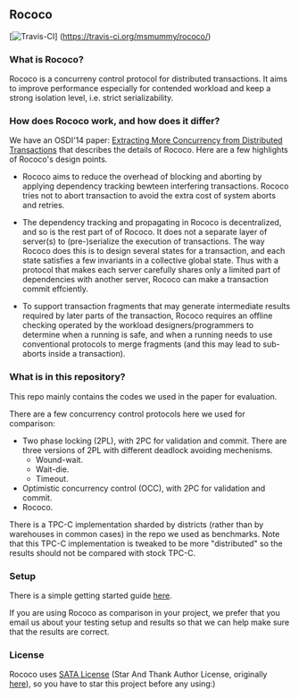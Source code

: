 
## Rococo

[![Travis-CI](https://travis-ci.org/msmummy/rococo.svg?branch=master)]
(https://travis-ci.org/msmummy/rococo/)

### What is Rococo?

Rococo is a concurreny control protocol for distributed transactions. It aims to improve performance especially for contended workload and keep a strong isolation level, i.e. strict serializability.

### How does Rococo work, and how does it differ? 

We have an OSDI'14 paper: [Extracting More Concurrency from Distributed Transactions](https://www.usenix.org/conference/osdi14/technical-sessions/presentation/mu) that describes the details of Rococo. Here are a few highlights of Rococo's design points.

- Rococo aims to reduce the overhead of blocking and aborting by applying dependency tracking bewteen interfering transactions. Rococo tries not to abort transaction to avoid the extra cost of system aborts and retries.

- The dependency tracking and propagating in Rococo is decentralized, and so is the rest part of of Rococo. It does not a separate layer of server(s) to (pre-)serialize the execution of transactions. The way Rococo does this is to design several states for a transaction, and each state satisfies a few invariants in a collective global state. Thus with a protocol that makes each server carefully shares only a limited part of dependencies with another server, Rococo can make a transaction commit effciently.

- To support transaction fragments that may generate intermediate results required by later parts of the transaction, Rococo requires an offline checking operated by the workload designers/programmers to determine when a running is safe, and when a running needs to use conventional protocols to merge fragments (and this may lead to sub-aborts inside a transaction). 

### What is in this repository?

This repo mainly contains the codes we used in the paper for evaluation. 

There are a few concurrency control protocols here we used for comparison:

- Two phase locking (2PL), with 2PC for validation and commit. There are three versions of 2PL with different deadlock avoiding mechenisms. 
  * Wound-wait.
  * Wait-die.
  * Timeout.
- Optimistic concurrency control (OCC), with 2PC for validation and commit.
- Rococo. 

There is a TPC-C implementation sharded by districts (rather than by warehouses in common cases) in the repo we used as benchmarks. Note that this TPC-C implementation is tweaked to be more "distributed" so the results should not be compared with stock TPC-C. 

### Setup

There is a simple getting started guide [here](https://github.com/msmummy/rococo/wiki/Getting-Started-Guide).

If you are using Rococo as comparison in your project, we prefer that you email us about your testing setup and results so that we can help make sure that the results are correct.


### License

Rococo uses [SATA License](LICENSE.txt) (Star And Thank Author License, originally [here](https://github.com/zTrix/sata-license)), so you have to star this project before any using:) 
